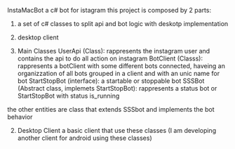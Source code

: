 InstaMacBot
a c# bot for istagram 
this project is composed by 2 parts:
1) a set of c# classes to split api and bot logic with deskotp implementation
2) desktop client

1) Main Classes
  UserApi (Class): rappresents the instagram user and contains the api to do all action on instagram
  BotClient (Classs): rappresents a botClient with some different bots connected, haveing an organizzation of all bots grouped in a client and with an unic name for bot
  StartStopBot (interface): a startable or stoppable bot
  SSSBot (Abstract class, implemets StartStopBot): rappresents a status bot or StartStopBot with status is_running
  
  the other entities are class that extends SSSbot and implements the bot behavior
  
  2) Desktop Client
    a basic client that use these classes
    (I am developing another client for android using these classes)
